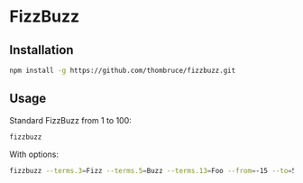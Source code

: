 # FizzBuzz

## Installation

```sh
npm install -g https://github.com/thombruce/fizzbuzz.git
```

## Usage

Standard FizzBuzz from 1 to 100:

```sh
fizzbuzz
```

With options:

```sh
fizzbuzz --terms.3=Fizz --terms.5=Buzz --terms.13=Foo --from=-15 --to=500
```
